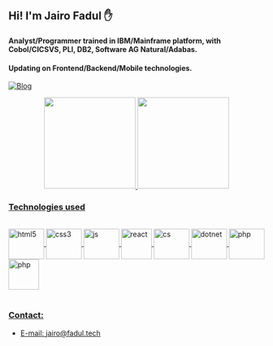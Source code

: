 
## Hi! I'm Jairo Fadul ✋

#### Analyst/Programmer trained in IBM/Mainframe platform, with Cobol/CICSVS, PLI, DB2, Software AG Natural/Adabas. 
#### Updating on Frontend/Backend/Mobile technologies.


[![Blog](https://img.shields.io/website?label=curriculo.lattes&style=for-the-badge&url=http://lattes.cnpq.br/5482391365956398/)](http://lattes.cnpq.br/5482391365956398)


<div align="center">
  <a href="https://github.com/fadultech">
  <img height="180em" src="https://github-readme-stats.vercel.app/api?username=fadultech&show_icons=true&theme=dark&include_all_commits=true&count_private=true"/>
  <img height="180em" src="https://github-readme-stats.vercel.app/api/top-langs/?username=fadultech&layout=compact&langs_count=7&theme=dark"/>
</div>

  
### Technologies used
  
<div style="display: inline_block"><br/>
  <img align="center" alt="html5" height="60" width="70" src="https://cdn.jsdelivr.net/gh/devicons/devicon/icons/html5/html5-original.svg" />
  <img align="center" alt="css3" height="60" width="70" src="https://cdn.jsdelivr.net/gh/devicons/devicon/icons/css3/css3-original.svg" />
  <img align="center" alt="js" height="60" width="70" src="https://cdn.jsdelivr.net/gh/devicons/devicon/icons/javascript/javascript-original.svg" />
  <img align="center" alt="react" height="60" width="60" src="https://img1.gratispng.com/20180512/efe/kisspng-react-javascript-library-github-5af70e3c033b81.5658940715261404760132.jpg" />
  <img align="center" alt="cs" height="60" width="70" src="https://cdn.jsdelivr.net/gh/devicons/devicon/icons/csharp/csharp-original.svg" />
  <img align="center" alt="dotnet" height="60" width="70" src="https://cdn.jsdelivr.net/gh/devicons/devicon/icons/dotnetcore/dotnetcore-original.svg" />
  <img align="center" alt="php" height="60" width="70" src="https://cdn.jsdelivr.net/gh/devicons/devicon/icons/php/php-original.svg" />
  <img align="center" alt="php" height="60" width="60" src="https://encrypted-tbn0.gstatic.com/images?q=tbn:ANd9GcQ9i1gT56KM-6O3c1_rUOyg1lyZ6IcRaix3Eh6r-Goiq3G5ygvrAY2kFnwuwrY4Us-sOic&usqp=CAU" />
  
</div><br/>



### Contact:
- [E-mail: jairo@fadul.tech](jairo@fadul.tech)<br/>
